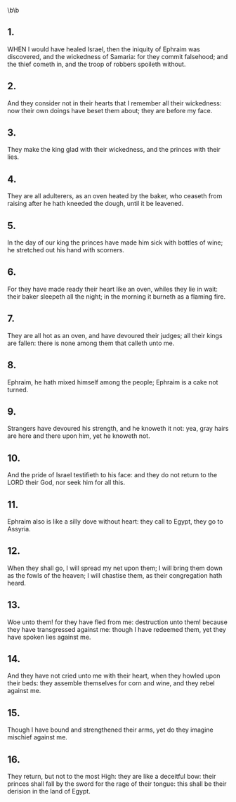 \b\b
## 1.
WHEN I would have healed Israel, then the iniquity of Ephraim was discovered, and the wickedness of Samaria: for they commit falsehood; and the thief cometh in, and the troop of robbers spoileth without.
## 2.
And they consider not in their hearts that I remember all their wickedness: now their own doings have beset them about; they are before my face.
## 3.
They make the king glad with their wickedness, and the princes with their lies.
## 4.
They are all adulterers, as an oven heated by the baker, who ceaseth from raising after he hath kneeded the dough, until it be leavened.
## 5.
In the day of our king the princes have made him sick with bottles of wine; he stretched out his hand with scorners.
## 6.
For they have made ready their heart like an oven, whiles they lie in wait: their baker sleepeth all the night; in the morning it burneth as a flaming fire.
## 7.
They are all hot as an oven, and have devoured their judges; all their kings are fallen: there is none among them that calleth unto me.
## 8.
Ephraim, he hath mixed himself among the people; Ephraim is a cake not turned.
## 9.
Strangers have devoured his strength, and he knoweth it not: yea, gray hairs are here and there upon him, yet he knoweth not.
## 10.
And the pride of Israel testifieth to his face: and they do not return to the LORD their God, nor seek him for all this.
## 11.
Ephraim also is like a silly dove without heart: they call to Egypt, they go to Assyria.
## 12.
When they shall go, I will spread my net upon them; I will bring them down as the fowls of the heaven; I will chastise them, as their congregation hath heard.
## 13.
Woe unto them!  for they have fled from me: destruction unto them!  because they have transgressed against me: though I have redeemed them, yet they have spoken lies against me.
## 14.
And they have not cried unto me with their heart, when they howled upon their beds: they assemble themselves for corn and wine, and they rebel against me.
## 15.
Though I have bound and strengthened their arms, yet do they imagine mischief against me.
## 16.
They return, but not to the most High: they are like a deceitful bow: their princes shall fall by the sword for the rage of their tongue: this shall be their derision in the land of Egypt.
